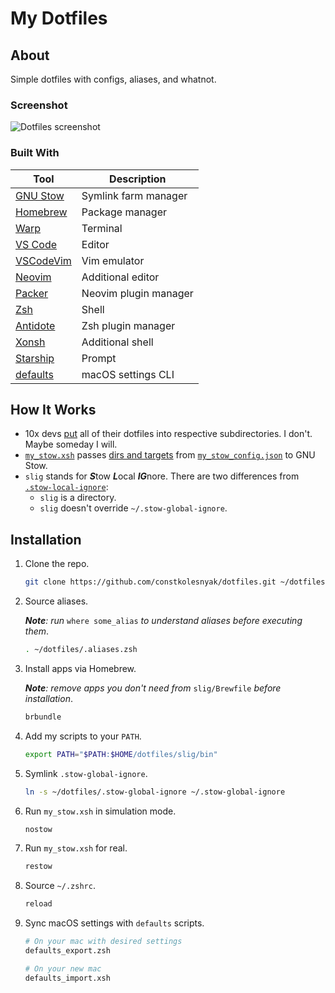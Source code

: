 # My Dotfiles

## About

Simple dotfiles with configs, aliases, and whatnot.

### Screenshot

![Dotfiles screenshot](https://i.imgur.com/bmxeWou.png)

### Built With

| Tool                                                | Description           |
| --------------------------------------------------- | --------------------- |
| [GNU Stow](https://www.gnu.org/software/stow/)      | Symlink farm manager  |
| [Homebrew](https://brew.sh/)                        | Package manager       |
| [Warp](https://www.warp.dev/)                       | Terminal              |
| [VS Code](https://code.visualstudio.com/)           | Editor                |
| [VSCodeVim](https://github.com/VSCodeVim/Vim)       | Vim emulator          |
| [Neovim](https://neovim.io/)                        | Additional editor     |
| [Packer](https://github.com/wbthomason/packer.nvim) | Neovim plugin manager |
| [Zsh](https://www.zsh.org/)                         | Shell                 |
| [Antidote](https://getantidote.github.io/)          | Zsh plugin manager    |
| [Xonsh](https://xon.sh/)                            | Additional shell      |
| [Starship](https://starship.rs/)                    | Prompt                |
| [defaults](https://macos-defaults.com/)             | macOS settings CLI    |

## How It Works

-   10x devs [put](https://dotfiles.github.io/inspiration) all of their dotfiles into respective subdirectories. I don't. Maybe someday I will.
-   [`my_stow.xsh`](slig/bin/my_stow.xsh) passes [dirs and targets](https://www.gnu.org/software/stow/manual/stow.html#Invoking-Stow) from [`my_stow_config.json`](slig/my_stow_config.json) to GNU Stow.
-   `slig` stands for ***S***tow ***L***ocal ***IG***nore. There are two differences from [`.stow-local-ignore`](https://www.gnu.org/software/stow/manual/stow.html#Types-And-Syntax-Of-Ignore-Lists):
    -   `slig` is a directory.
    -   `slig` doesn't override `~/.stow-global-ignore`.

## Installation

1. Clone the repo.

    ```sh
    git clone https://github.com/constkolesnyak/dotfiles.git ~/dotfiles
    ```

1. Source aliases.

    _**Note**: run_ `where some_alias` _to understand aliases before executing them_.

    ```sh
    . ~/dotfiles/.aliases.zsh
    ```

1. Install apps via Homebrew.

    _**Note**: remove apps you don't need from_ `slig/Brewfile` _before installation_.

    ```sh
    brbundle
    ```

1. Add my scripts to your `PATH`.

    ```sh
    export PATH="$PATH:$HOME/dotfiles/slig/bin"
    ```

1. Symlink `.stow-global-ignore`.

    ```sh
    ln -s ~/dotfiles/.stow-global-ignore ~/.stow-global-ignore
    ```

1. Run `my_stow.xsh` in simulation mode.

    ```sh
    nostow
    ```

1. Run `my_stow.xsh` for real.

    ```sh
    restow
    ```

1. Source `~/.zshrc`.

    ```sh
    reload
    ```

1. Sync macOS settings with `defaults` scripts.

    ```sh
    # On your mac with desired settings
    defaults_export.zsh

    # On your new mac
    defaults_import.xsh
    ```
